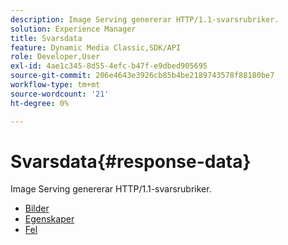 ```yaml
---
description: Image Serving genererar HTTP/1.1-svarsrubriker.
solution: Experience Manager
title: Svarsdata
feature: Dynamic Media Classic,SDK/API
role: Developer,User
exl-id: 4ae1c345-8d55-4efc-b47f-e9dbed905695
source-git-commit: 206e4643e3926cb85b4be2189743578f88180be7
workflow-type: tm+mt
source-wordcount: '21'
ht-degree: 0%

---
```


# Svarsdata{#response-data}

Image Serving genererar HTTP/1.1-svarsrubriker.

* [Bilder](c-images.md)
* [Egenskaper](c-properties/c-properties.md)
* [Fel](r-errors.md)
